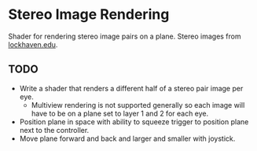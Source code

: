# Stereo Image Rendering

Shader for rendering stereo image pairs on a plane. Stereo images from [lockhaven.edu](https://www.lockhaven.edu/~dsimanek/3d/stereo/3dgallery22.htm).

## TODO

- Write a shader that renders a different half of a stereo pair image per eye.
	- Multiview rendering is not supported generally so each image will have to be on a plane set to layer 1 and 2 for each eye.
- Position plane in space with ability to squeeze trigger to position plane next to the controller.
- Move plane forward and back and larger and smaller with joystick.
